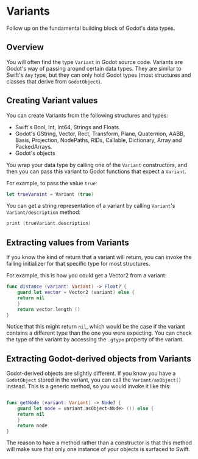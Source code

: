 # Variants

Follow up on the fundamental building block of Godot's data types.

## Overview

You will often find the type ``Variant`` in Godot source code.   Variants are
Godot's way of passing around certain data types.  They are similar to Swift's
`Any` type, but they can only hold Godot types (most structures and classes
that derive from ``GodotObject``). 

## Creating Variant values
You can create Variants from the following structures and types:

* Swift's Bool, Int, Int64, Strings and Floats
* Godot's GString, Vector, Rect, Transform, Plane, Quaternion, AABB, Basis,
  Projection, NodePaths, RIDs, Callable, Dictionary, Array and PackedArrays. 
* Godot's objects

You wrap your data type by calling one of the ``Variant`` constructors, and then
you can pass this variant to Godot functions that expect a ``Variant``.

For example, to pass the value `true`:

```swift
let trueVaraint = Variant (true)
```

You can get a string representation of a variant by calling ``Variant``'s
``Variant/description`` method:

```swift
print (trueVariant.description)
```

## Extracting values from Variants

If you know the kind of return that a variant will return, you can invoke the
failing initializer for that specific type for most structures.

For example, this is how you could get a Vector2 from a variant:

```swift
func distance (variant: Variant) -> Float? {
    guard let vector = Vector2 (variant) else {
	return nil
    }
    return vector.length ()
}
```

Notice that this might return `nil`, which would be the case if the variant
contains a different type than the one you were expecting.   You can check the
type of the variant by accessing the `.gtype` property of the variant.

## Extracting Godot-derived objects from Variants

Godot-derived objects are slightly different.   If you know you have a
``GodotObject`` stored in the variant, you can call the ``Variant/asObject()``
instead.  This is a generic method, so you would invoke it like this:

```swift

func getNode (variant: Variant) -> Node? {
    guard let node = variant.asObject<Node> ()) else {
	return nil
    }
    return node
}
```

The reason to have a method rather than a constructor is that this method will
make sure that only one instance of your objects is surfaced to Swift.

